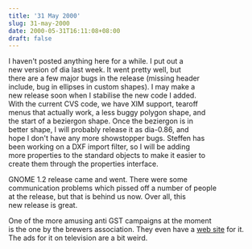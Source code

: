 ```yaml
---
title: '31 May 2000'
slug: 31-may-2000
date: 2000-05-31T16:11:08+08:00
draft: false
---
```


I haven\'t posted anything here for a while. I put out a\
new version of dia last week. It went pretty well, but\
there are a few major bugs in the release (missing header\
include, bug in ellipses in custom shapes). I may make a\
new release soon when I stabilise the new code I added.\
With the current CVS code, we have XIM support, tearoff\
menus that actually work, a less buggy polygon shape, and\
the start of a beziergon shape. Once the beziergon is in\
better shape, I will probably release it as dia-0.86, and\
hope I don\'t have any more showstopper bugs. Steffen has\
been working on a DXF import filter, so I will be adding\
more properties to the standard objects to make it easier to\
create them through the properties interface.

GNOME 1.2 release came and went. There were some\
communication problems which pissed off a number of people\
at the release, but that is behind us now. Over all, this\
new release is great.

One of the more amusing anti GST campaigns at the moment\
is the one by the brewers association. They even have a [web
site](http://www.itsyourshout.com.au/) for it.\
The ads for it on television are a bit weird.
